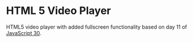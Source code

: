 # HTML 5 Video Player
HTML5 video player with added fullscreen functionality based on day 11 of [JavaScript 30](https://javascript30.com/).